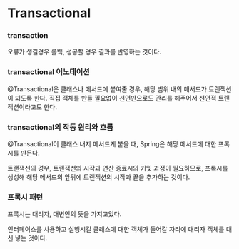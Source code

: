 # Transactional

### transaction

오류가 생길경우 롤백, 성공할 경우 결과를 반영하는 것이다.

### transactional 어노테이션

@Transactional은 클래스나 메서드에 붙여줄 경우, 해당 범위 내의 매서드가 트랜잭션이 되도록 한다. 직접 객체를 만들 필요없이 선언만으로도 관리를 해주어서 선언적 트랜잭션이라고도 한다.

### transactional의 작동 원리와 흐름

@Transactional이 클래스 내지 메서드게 붙을 때, Spring은 해당 메서드에 대한 프록시를 만든다.

트랜잭션의 경우, 트랜잭션의 시작과 연산 종료시의 커밋 과정이 필요하므로, 프록시를 생성해 해당 메서드의 앞뒤에 트랜잭션의 시작과 끝을 추가하는 것이다.

### 프록시 패턴

프록시는 대리자, 대변인의 뜻을 가지고있다.

인터페이스를 사용하고 실행시킬 클래스에 대한 객체가 들어갈 자리에 대리자 객체를 대신 넣는 것이다.